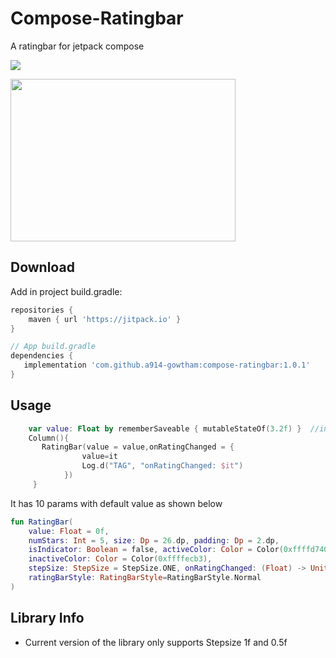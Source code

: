 # Compose-Ratingbar
A ratingbar for jetpack compose 

[![](https://jitpack.io/v/a914-gowtham/compose-ratingbar.svg)](https://jitpack.io/#a914-gowtham/compose-ratingbar)

<img src="https://github.com/a914-gowtham/compose-ratingbar/blob/main/demo_1.gif" width="360" height="260"/>

Download
--------
Add in project build.gradle:

```gradle
repositories {
    maven { url 'https://jitpack.io' }
}

// App build.gradle
dependencies {
   implementation 'com.github.a914-gowtham:compose-ratingbar:1.0.1'
}
```

## Usage 
```kotlin
    var value: Float by rememberSaveable { mutableStateOf(3.2f) }  //initial rating value is 3.2 here
    Column(){
       RatingBar(value = value,onRatingChanged = {
                value=it
                Log.d("TAG", "onRatingChanged: $it")
            })
     }
```

It has 10 params with default value as shown below
```kotlin
fun RatingBar(
    value: Float = 0f,
    numStars: Int = 5, size: Dp = 26.dp, padding: Dp = 2.dp,
    isIndicator: Boolean = false, activeColor: Color = Color(0xffffd740),
    inactiveColor: Color = Color(0xffffecb3),
    stepSize: StepSize = StepSize.ONE, onRatingChanged: (Float) -> Unit,
    ratingBarStyle: RatingBarStyle=RatingBarStyle.Normal
)
```
## Library Info
* Current version of the library only supports Stepsize 1f and 0.5f

